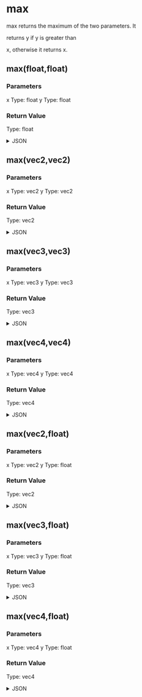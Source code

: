 # max


max returns the maximum of the two parameters. It

returns y if y is greater than

x, otherwise it returns x.

## max(float,float)

### Parameters

x
  Type: float
y
  Type: float

### Return Value

  Type: float

<details><summary>JSON</summary>

```
{
  "Type": "max(float,float)",
  "Name": "max(float,float)",
  "Category": 1,
  "InputPins": [
    {
      "Connection": null,
      "Id": "x",
      "Type": "float"
    },
    {
      "Connection": null,
      "Id": "y",
      "Type": "float"
    }
  ],
  "OutputPins": [
    {
      "Id": "",
      "Type": "float"
    }
  ]
}
```

</details>

## max(vec2,vec2)

### Parameters

x
  Type: vec2
y
  Type: vec2

### Return Value

  Type: vec2

<details><summary>JSON</summary>

```
{
  "Type": "max(vec2,vec2)",
  "Name": "max(vec2,vec2)",
  "Category": 1,
  "InputPins": [
    {
      "Connection": null,
      "Id": "x",
      "Type": "vec2"
    },
    {
      "Connection": null,
      "Id": "y",
      "Type": "vec2"
    }
  ],
  "OutputPins": [
    {
      "Id": "",
      "Type": "vec2"
    }
  ]
}
```

</details>

## max(vec3,vec3)

### Parameters

x
  Type: vec3
y
  Type: vec3

### Return Value

  Type: vec3

<details><summary>JSON</summary>

```
{
  "Type": "max(vec3,vec3)",
  "Name": "max(vec3,vec3)",
  "Category": 1,
  "InputPins": [
    {
      "Connection": null,
      "Id": "x",
      "Type": "vec3"
    },
    {
      "Connection": null,
      "Id": "y",
      "Type": "vec3"
    }
  ],
  "OutputPins": [
    {
      "Id": "",
      "Type": "vec3"
    }
  ]
}
```

</details>

## max(vec4,vec4)

### Parameters

x
  Type: vec4
y
  Type: vec4

### Return Value

  Type: vec4

<details><summary>JSON</summary>

```
{
  "Type": "max(vec4,vec4)",
  "Name": "max(vec4,vec4)",
  "Category": 1,
  "InputPins": [
    {
      "Connection": null,
      "Id": "x",
      "Type": "vec4"
    },
    {
      "Connection": null,
      "Id": "y",
      "Type": "vec4"
    }
  ],
  "OutputPins": [
    {
      "Id": "",
      "Type": "vec4"
    }
  ]
}
```

</details>

## max(vec2,float)

### Parameters

x
  Type: vec2
y
  Type: float

### Return Value

  Type: vec2

<details><summary>JSON</summary>

```
{
  "Type": "max(vec2,float)",
  "Name": "max(vec2,float)",
  "Category": 1,
  "InputPins": [
    {
      "Connection": null,
      "Id": "x",
      "Type": "vec2"
    },
    {
      "Connection": null,
      "Id": "y",
      "Type": "float"
    }
  ],
  "OutputPins": [
    {
      "Id": "",
      "Type": "vec2"
    }
  ]
}
```

</details>

## max(vec3,float)

### Parameters

x
  Type: vec3
y
  Type: float

### Return Value

  Type: vec3

<details><summary>JSON</summary>

```
{
  "Type": "max(vec3,float)",
  "Name": "max(vec3,float)",
  "Category": 1,
  "InputPins": [
    {
      "Connection": null,
      "Id": "x",
      "Type": "vec3"
    },
    {
      "Connection": null,
      "Id": "y",
      "Type": "float"
    }
  ],
  "OutputPins": [
    {
      "Id": "",
      "Type": "vec3"
    }
  ]
}
```

</details>

## max(vec4,float)

### Parameters

x
  Type: vec4
y
  Type: float

### Return Value

  Type: vec4

<details><summary>JSON</summary>

```
{
  "Type": "max(vec4,float)",
  "Name": "max(vec4,float)",
  "Category": 1,
  "InputPins": [
    {
      "Connection": null,
      "Id": "x",
      "Type": "vec4"
    },
    {
      "Connection": null,
      "Id": "y",
      "Type": "float"
    }
  ],
  "OutputPins": [
    {
      "Id": "",
      "Type": "vec4"
    }
  ]
}
```

</details>

